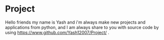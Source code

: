 # Project

Hello friends my name is Yash and i'm always make new projects and applications from python,
and I am always share to you with source code by using https://www.github.com/Yash12007/Project/ .
